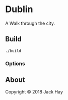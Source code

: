 # Dublin

A Walk through the city.

## Build
```./build```

### Options


## About

Copyright © 2018 Jack Hay
